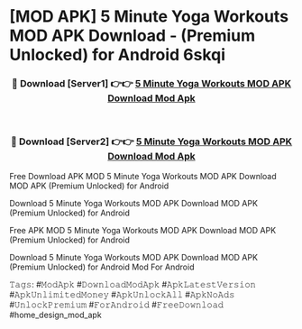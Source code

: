 # [MOD APK] 5 Minute Yoga Workouts MOD APK Download - (Premium Unlocked) for Android 6skqi



<div align="center">
<h3>🔴 Download [Server1] 👉👉 <a href="https://momento.my/?title=5_Minute_Yoga_Workouts_MOD_APK_Download">5 Minute Yoga Workouts MOD APK Download Mod Apk</a></h3><br>

<h3>🔴 Download [Server2] 👉👉 <a href="https://momento.my/?title=5_Minute_Yoga_Workouts_MOD_APK_Download">5 Minute Yoga Workouts MOD APK Download Mod Apk</a></h3>
</div>



Free Download APK MOD 5 Minute Yoga Workouts MOD APK Download MOD APK (Premium Unlocked) for Android

Download 5 Minute Yoga Workouts MOD APK Download MOD APK (Premium Unlocked) for Android

Free APK MOD 5 Minute Yoga Workouts MOD APK Download MOD APK (Premium Unlocked) for Android

Download 5 Minute Yoga Workouts MOD APK Download MOD APK (Premium Unlocked) for Android Mod For Android

𝚃𝚊𝚐𝚜: #𝙼𝚘𝚍𝙰𝚙𝚔 #𝙳𝚘𝚠𝚗𝚕𝚘𝚊𝚍𝙼𝚘𝚍𝙰𝚙𝚔 #𝙰𝚙𝚔𝙻𝚊𝚝𝚎𝚜𝚝𝚅𝚎𝚛𝚜𝚒𝚘𝚗 #𝙰𝚙𝚔𝚄𝚗𝚕𝚒𝚖𝚒𝚝𝚎𝚍𝙼𝚘𝚗𝚎𝚢 #𝙰𝚙𝚔𝚄𝚗𝚕𝚘𝚌𝚔𝙰𝚕𝚕 #𝙰𝚙𝚔𝙽𝚘𝙰𝚍𝚜 #𝚄𝚗𝚕𝚘𝚌𝚔𝙿𝚛𝚎𝚖𝚒𝚞𝚖 #𝙵𝚘𝚛𝙰𝚗𝚍𝚛𝚘𝚒𝚍 #𝙵𝚛𝚎𝚎𝙳𝚘𝚠𝚗𝚕𝚘𝚊𝚍 #home_design_mod_apk
